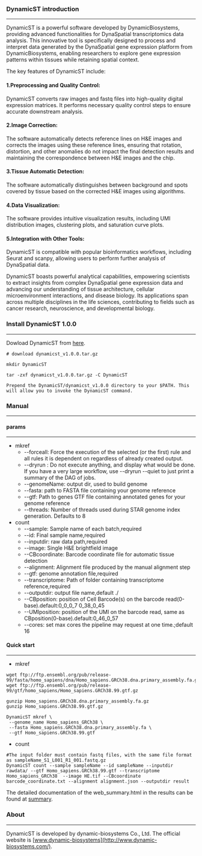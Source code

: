 ### DynamicST introduction

---

DynamicST is a powerful software developed by DynamicBiosystems, providing advanced functionalities for DynaSpatial transcriptomics data analysis. This innovative tool is specifically designed to process and interpret data generated by the DynaSpatial gene expression platform from DynamicBiosystems, enabling researchers to explore gene expression patterns within tissues while retaining spatial context.

The key features of DynamicST include:

#### 1.Preprocessing and Quality Control: 
DynamicST converts raw images and fastq files into high-quality digital expression matrices. It performs necessary quality control steps to ensure accurate downstream analysis.

#### 2.Image Correction: 
The software automatically detects reference lines on H&E images and corrects the images using these reference lines, ensuring that rotation, distortion, and other anomalies do not impact the final detection results and maintaining the correspondence between H&E images and the chip.

#### 3.Tissue Automatic Detection: 
The software automatically distinguishes between background and spots covered by tissue based on the corrected H&E images using algorithms.

#### 4.Data Visualization: 
The software provides intuitive visualization results, including UMI distribution images, clustering plots, and saturation curve plots.

#### 5.Integration with Other Tools: 
DynamicST is compatible with popular bioinformatics workflows, including Seurat and scanpy, allowing users to perform further analysis of DynaSpatial data.

DynamicST boasts powerful analytical capabilities, empowering scientists to extract insights from complex DynaSpatial gene expression data and advancing our understanding of tissue architecture, cellular microenvironment interactions, and disease biology. Its applications span across multiple disciplines in the life sciences, contributing to fields such as cancer research, neuroscience, and developmental biology.

### Install DynamicST 1.0.0

----

Dowload DynamicST from [here](https://github.com/DynamicBiosystems/DynamicST/releases/tag/v1.0.0).

```shell
# download dynamicst_v1.0.0.tar.gz

mkdir DynamicST

tar -zxf dynamicst_v1.0.0.tar.gz -C DynamicST

Prepend the DynamicST/dynamicst_v1.0.0 directory to your $PATH. This will allow you to invoke the DynamicST command.
```

### Manual

---

#### params

---

- mkref
  - --forceall: Force the execution of the selected (or the first) rule and all rules it is dependent on regardless of already created output.
  - --dryrun : Do not execute anything, and display what would be done. If you have a very large workflow, use --dryrun --quiet to just print a summary of the DAG of jobs.
  - --genomeName: output dir, used to build genome
  - --fasta: path to FASTA file containing your genome reference
  - --gtf: Path to genes GTF file containing annotated genes for your genome reference
  - --threads: Number of threads used during STAR genome index generation. Defaults to 8
- count
  - --sample: Sample name of each batch,required
  - --id: Final sample name,required
  - --inputdir: raw data path,required
  - --image: Single H&E brightfield image
  - --CBcoordinate: Barcode coordinate file for automatic tissue detection
  - --alignment: Alignment file produced by the manual alignment step
  - --gtf: genome annotation file,required
  - --transcriptome: Path of folder containing transcriptome reference,required
  - --outputdir: output file name,default ./
  - --CBposition: position of Cell Barcode(s) on the barcode read(0-base).default:0_0_0_7 0_38_0_45
  - --UMIposition: position of the UMI on the barcode read, same as CBposition(0-base).default:0_46_0_57
  - --cores: set max cores the pipeline may request at one time.;default 16


#### Quick start

---

- mkref

```shell
wget ftp://ftp.ensembl.org/pub/release-99/fasta/homo_sapiens/dna/Homo_sapiens.GRCh38.dna.primary_assembly.fa.gz
wget ftp://ftp.ensembl.org/pub/release-99/gtf/homo_sapiens/Homo_sapiens.GRCh38.99.gtf.gz

gunzip Homo_sapiens.GRCh38.dna.primary_assembly.fa.gz
gunzip Homo_sapiens.GRCh38.99.gtf.gz

DynamicST mkref \
 --genome_name Homo_sapiens_GRCh38 \
 --fasta Homo_sapiens.GRCh38.dna.primary_assembly.fa \
 --gtf Homo_sapiens.GRCh38.99.gtf
```

- count

```shell
#The input folder must contain fastq files, with the same file format as sampleName_S1_L001_R1_001.fastq.gz
DynamicST count --sample sampleName --id sampleName --inputdir rawdata/ --gtf Homo_sapiens.GRCh38.99.gtf --transcriptome Homo_sapiens_GRCh38  --image HE.tif --CBcoordinate barcode_coordinate.txt --alignment alignment.json --outputdir result
```

The detailed documentation of the web_summary.html in the results can be found at [summary](https://github.com/DynamicBiosystems/DynamicST/blob/main/doc/web_summary.md).

### About

---

DynamicST is developed by dynamic-biosystems Co., Ltd. The official website is [www.dynamic-biosystems](http://www.dynamic-biosystems.com/).





